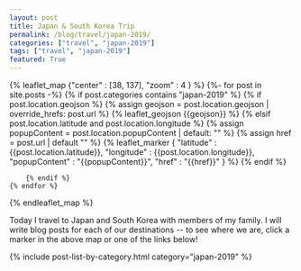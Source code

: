 ```yaml
---
layout: post
title: Japan & South Korea Trip
permalink: /blog/travel/japan-2019/
categories: ["travel", "japan-2019"]
tags: ["travel", "japan-2019"]
featured: True
---
```


{% leaflet_map {"center" : [38, 137],
                "zoom" : 4 } %}
    {%- for post in site.posts -%}
        {% if post.categories contains "japan-2019" %}
            {% if post.location.geojson %}
                {% assign geojson = post.location.geojson | override_hrefs: post.url %}
                {% leaflet_geojson {{geojson}} %}
            {% elsif post.location.latitude and post.location.longitude %}
                {% assign popupContent = post.location.popupContent | default: "" %}
                {% assign href = post.url | default "" %}
                {% leaflet_marker { "latitude" : {{post.location.latitude}},
                                    "longitude" : {{post.location.longitude}},
                                    "popupContent" : "{{popupContent}}",
                                    "href" : "{{href}}" } %}
            {% endif %}

        {% endif %}
    {% endfor %}
{% endleaflet_map %}

Today I travel to Japan and South Korea with members of my family. I will write blog posts for each of our destinations -- to see where we are, click a marker in the above map or one of the links below!

{% include post-list-by-category.html category="japan-2019" %}
